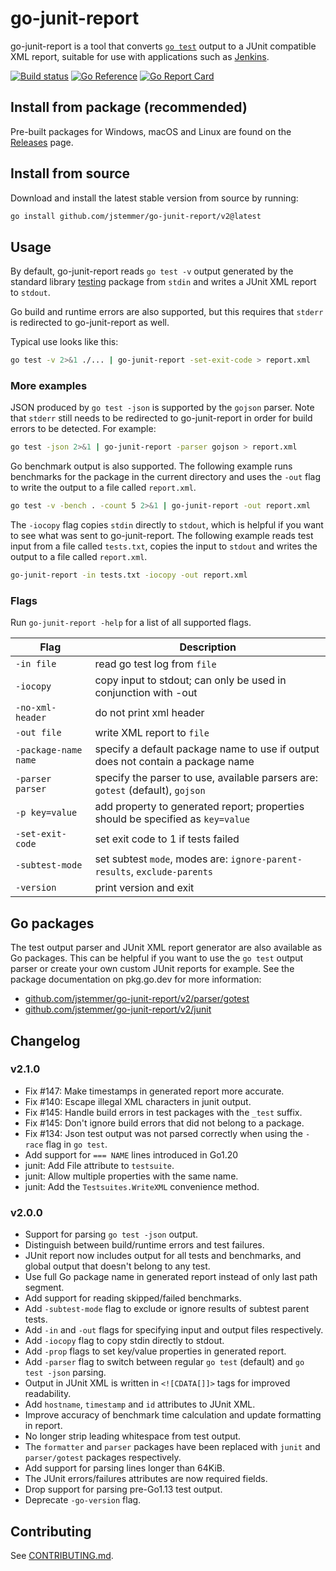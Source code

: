 # go-junit-report

go-junit-report is a tool that converts [`go test`] output to a JUnit compatible
XML report, suitable for use with applications such as [Jenkins].

[![Build status](https://github.com/jstemmer/go-junit-report/actions/workflows/main.yml/badge.svg)](https://github.com/jstemmer/go-junit-report/actions)
[![Go Reference](https://pkg.go.dev/badge/github.com/jstemmer/go-junit-report/v2.svg)](https://pkg.go.dev/github.com/jstemmer/go-junit-report/v2)
[![Go Report Card](https://goreportcard.com/badge/github.com/jstemmer/go-junit-report/v2)](https://goreportcard.com/report/github.com/jstemmer/go-junit-report/v2)

## Install from package (recommended)

Pre-built packages for Windows, macOS and Linux are found on the [Releases]
page.

## Install from source

Download and install the latest stable version from source by running:

```bash
go install github.com/jstemmer/go-junit-report/v2@latest
```

## Usage

By default, go-junit-report reads `go test -v` output generated by the standard
library [testing] package from `stdin` and writes a JUnit XML report to
`stdout`.

Go build and runtime errors are also supported, but this requires that `stderr`
is redirected to go-junit-report as well.

Typical use looks like this:

```bash
go test -v 2>&1 ./... | go-junit-report -set-exit-code > report.xml
```

### More examples

JSON produced by `go test -json` is supported by the `gojson` parser. Note that
`stderr` still needs to be redirected to go-junit-report in order for build
errors to be detected. For example:

```bash
go test -json 2>&1 | go-junit-report -parser gojson > report.xml
```

Go benchmark output is also supported. The following example runs benchmarks for
the package in the current directory and uses the `-out` flag to write the
output to a file called `report.xml`.

```bash
go test -v -bench . -count 5 2>&1 | go-junit-report -out report.xml
```

The `-iocopy` flag copies `stdin` directly to `stdout`, which is helpful if you
want to see what was sent to go-junit-report. The following example reads test
input from a file called `tests.txt`, copies the input to `stdout` and writes
the output to a file called `report.xml`.

```bash
go-junit-report -in tests.txt -iocopy -out report.xml
```

### Flags

Run `go-junit-report -help` for a list of all supported flags.

| Flag                  | Description                                                                     |
| --------------------  | -----------                                                                     |
| `-in file`            | read go test log from `file`                                                    |
| `-iocopy`             | copy input to stdout; can only be used in conjunction with -out                 |
| `-no-xml-header`      | do not print xml header                                                         |
| `-out file`           | write XML report to `file`                                                      |
| `-package-name name`  | specify a default package name to use if output does not contain a package name |
| `-parser parser`      | specify the parser to use, available parsers are: `gotest` (default), `gojson`  |
| `-p key=value`        | add property to generated report; properties should be specified as `key=value` |
| `-set-exit-code`      | set exit code to 1 if tests failed                                              |
| `-subtest-mode`       | set subtest `mode`, modes are: `ignore-parent-results`, `exclude-parents`       |
| `-version`            | print version and exit                                                          |

## Go packages

The test output parser and JUnit XML report generator are also available as Go
packages. This can be helpful if you want to use the `go test` output parser or
create your own custom JUnit reports for example. See the package documentation
on pkg.go.dev for more information:

- [github.com/jstemmer/go-junit-report/v2/parser/gotest]
- [github.com/jstemmer/go-junit-report/v2/junit]

## Changelog

### v2.1.0

- Fix #147: Make timestamps in generated report more accurate.
- Fix #140: Escape illegal XML characters in junit output.
- Fix #145: Handle build errors in test packages with the `_test` suffix.
- Fix #145: Don't ignore build errors that did not belong to a package.
- Fix #134: Json test output was not parsed correctly when using the `-race` flag in `go test`.
- Add support for `=== NAME` lines introduced in Go1.20
- junit: Add File attribute to `testsuite`.
- junit: Allow multiple properties with the same name.
- junit: Add the `Testsuites.WriteXML` convenience method.

### v2.0.0

- Support for parsing `go test -json` output.
- Distinguish between build/runtime errors and test failures.
- JUnit report now includes output for all tests and benchmarks, and global output that doesn't belong to any test.
- Use full Go package name in generated report instead of only last path segment.
- Add support for reading skipped/failed benchmarks.
- Add `-subtest-mode` flag to exclude or ignore results of subtest parent tests.
- Add `-in` and `-out` flags for specifying input and output files respectively.
- Add `-iocopy` flag to copy stdin directly to stdout.
- Add `-prop` flags to set key/value properties in generated report.
- Add `-parser` flag to switch between regular `go test` (default) and `go test -json` parsing.
- Output in JUnit XML is written in `<![CDATA[]]>` tags for improved readability.
- Add `hostname`, `timestamp` and `id` attributes to JUnit XML.
- Improve accuracy of benchmark time calculation and update formatting in report.
- No longer strip leading whitespace from test output.
- The `formatter` and `parser` packages have been replaced with `junit` and `parser/gotest` packages respectively.
- Add support for parsing lines longer than 64KiB.
- The JUnit errors/failures attributes are now required fields.
- Drop support for parsing pre-Go1.13 test output.
- Deprecate `-go-version` flag.

## Contributing

See [CONTRIBUTING.md].

[`go test`]: https://pkg.go.dev/cmd/go#hdr-Test_packages
[Jenkins]: https://www.jenkins.io/
[github.com/jstemmer/go-junit-report/v2/parser/gotest]: https://pkg.go.dev/github.com/jstemmer/go-junit-report/v2/parser/gotest
[github.com/jstemmer/go-junit-report/v2/junit]: https://pkg.go.dev/github.com/jstemmer/go-junit-report/v2/junit
[Releases]: https://github.com/jstemmer/go-junit-report/releases
[testing]: https://pkg.go.dev/testing
[CONTRIBUTING.md]: https://github.com/jstemmer/go-junit-report/blob/master/CONTRIBUTING.md
